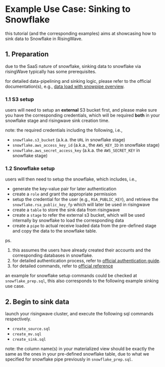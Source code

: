 # Example Use Case: Sinking to Snowflake

this tutorial (and the corresponding examples) aims at showcasing how to sink data to Snowflake in RisingWave.

## 1. Preparation

due to the SaaS nature of snowflake, sinking data to snowflake via risingWave typically has some prerequisites.

for detailed data-pipelining and sinking logic, please refer to the official documentation(s), e.g., [data load with snowpipe overview](https://docs.snowflake.com/user-guide/data-load-snowpipe-rest-overview).

### 1.1 S3 setup

users will need to setup an **external** S3 bucket first, and please make sure you have the corresponding credentials, which will be required **both** in your snowflake stage and risingwave sink creation time.

note: the required credentials including the following, i.e.,
- `snowflake.s3_bucket` (a.k.a. the `URL` in snowflake stage)
- `snowflake.aws_access_key_id` (a.k.a., the `AWS_KEY_ID` in snowflake stage)
- `snowflake.aws_secret_access_key` (a.k.a. the `AWS_SECRET_KEY` in snowflake stage)

### 1.2 Snowflake setup

users will then need to setup the snowflake, which includes, i.e.,
- generate the key-value pair for later authentication
- create a `role` and grant the appropriate permission
- setup the credential for the user (e.g., `RSA_PUBLIC_KEY`), and retrieve the `snowflake.rsa_public_key_fp` which will later be used in risingwave
- create a `table` to store the sink data from risingwave
- create a `stage` to refer the external s3 bucket, which will be used internally by snowflake to load the corresponding data
- create a `pipe` to actual receive loaded data from the pre-defined stage and copy the data to the snowflake table.

ps.
1. this assumes the users have already created their accounts and the corresponding databases in snowflake.
2. for detailed authentication process, refer to [official authentication guide](https://docs.snowflake.com/en/developer-guide/sql-api/authenticating).
3. for detailed commands, refer to [official reference](https://docs.snowflake.com/en/reference)

an example for snowflake setup commands could be checked at `snowflake_prep.sql`, this also corresponds to the following example sinking use case.

## 2. Begin to sink data

launch your risingwave cluster, and execute the following sql commands respectively.

- `create_source.sql`
- `create_mv.sql`
- `create_sink.sql`

note: the column name(s) in your materialized view should be exactly the same as the ones in your pre-defined snowflake table, due to what we specified for snowflake pipe previously in `snowflake_prep.sql`.
